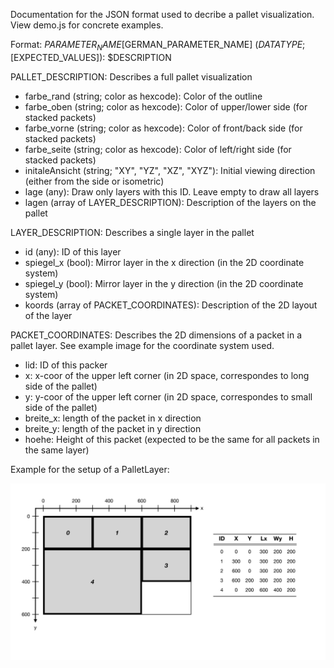 Documentation for the JSON format used to decribe a pallet visualization.
View demo.js for concrete examples.

Format: $PARAMETER_NAME [$GERMAN_PARAMETER_NAME] ($DATATYPE; [$EXPECTED_VALUES]): $DESCRIPTION

PALLET_DESCRIPTION: Describes a full pallet visualization
- farbe_rand (string; color as hexcode): Color of the outline
- farbe_oben (string; color as hexcode): Color of upper/lower side (for stacked packets)
- farbe_vorne (string; color as hexcode): Color of front/back side (for stacked packets)
- farbe_seite (string; color as hexcode): Color of left/right side (for stacked packets)
- initaleAnsicht (string; "XY", "YZ", "XZ", "XYZ"): Initial viewing direction (either from the side or isometric)
- lage (any): Draw only layers with this ID. Leave empty to draw all layers
- lagen (array of LAYER_DESCRIPTION): Description of the layers on the pallet

LAYER_DESCRIPTION: Describes a single layer in the pallet
- id (any): ID of this layer
- spiegel_x (bool): Mirror layer in the x direction (in the 2D coordinate system)
- spiegel_y (bool): Mirror layer in the y direction (in the 2D coordinate system)
- koords (array of PACKET_COORDINATES): Description of the 2D layout of the layer

PACKET_COORDINATES: Describes the 2D dimensions of a packet in a pallet layer. See example image for the coordinate system used.
- lid: ID of this packer
- x: x-coor of the upper left corner (in 2D space, correspondes to long side of the pallet)
- y: y-coor of the upper left corner (in 2D space, correspondes to small side of the pallet)
- breite_x: length of the packet in x direction
- breite_y: length of the packet in y direction
- hoehe: Height of this packet (expected to be the same for all packets in the same layer)

Example for the setup of a PalletLayer:

![Class_Structure](./Images/PalletLayer_Example.png)